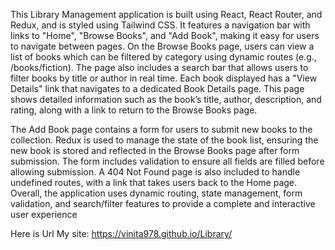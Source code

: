 This Library Management application is built using React, React Router, and Redux, and is styled using Tailwind CSS. It features a navigation bar with links to "Home", "Browse Books", and "Add Book", making it easy for users to navigate between pages. On the Browse Books page, users can view a list of books which can be filtered by category using dynamic routes (e.g., /books/fiction). The page also includes a search bar that allows users to filter books by title or author in real time. Each book displayed has a 
"View Details" link that navigates to a dedicated Book Details page. This page shows detailed information such as the book’s title, author, description, and rating,
along with a link to return to the Browse Books page.

The Add Book page contains a form for users to submit 
new books to the collection. Redux is used to manage the state of the book list, ensuring the new book is stored and reflected in the Browse Books page after form submission. 
The form includes validation to ensure all fields are filled before allowing submission. A 404 Not Found page is also included to handle undefined routes, with a link that
takes users back to the Home page. Overall, the application uses dynamic routing, state management, form validation, and search/filter features to provide a complete and
interactive user experience

Here is Url My site:
https://vinita978.github.io/Library/
